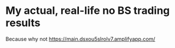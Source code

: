 # My actual, real-life no BS trading results

Because why not
https://main.dsxou5slrolv7.amplifyapp.com/

